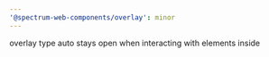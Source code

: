 ```yaml
---
'@spectrum-web-components/overlay': minor
---
```


overlay type auto stays open when interacting with elements inside
